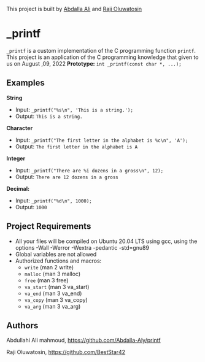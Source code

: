  
 This project is built by  [Abdalla Ali](https://github.com/Abdalla-Aly) and  [Raji Oluwatosin](https://github.com/BestStar42) 
# _printf
```_printf``` is a custom implementation of the C programming function ```printf```. This project is an application of the C programming knowledge that given to us on August ,09, 2022
**Prototype:** ```int _printf(const char *, ...);```

## Examples
**String**
* Input: ```_printf("%s\n", 'This is a string.');```
* Output: ```This is a string.```

**Character**
* Input: ```_printf("The first letter in the alphabet is %c\n", 'A');```
* Output: ```The first letter in the alphabet is A```

**Integer**
* Input: ```_printf("There are %i dozens in a gross\n", 12);```
* Output: ```There are 12 dozens in a gross```

**Decimal:**
* Input: ```_printf("%d\n", 1000);```
* Output:  ```1000```
## Project Requirements
* All your files will be compiled on Ubuntu 20.04 LTS using gcc, using the options -Wall -Werror -Wextra -pedantic -std=gnu89 
* Global variables are not allowed
* Authorized functions and macros:
  * ```write``` (man 2 write)
  * ```malloc``` (man 3 malloc)
  * ```free``` (man 3 free)
  * ```va_start``` (man 3 va_start)
  * ```va_end``` (man 3 va_end)
  * ```va_copy``` (man 3 va_copy)
  * ```va_arg``` (man 3 va_arg)
 
## Authors
Abdullahi Ali mahmoud, https://github.com/Abdalla-Aly/printf

Raji Oluwatosin, https://github.com/BestStar42
